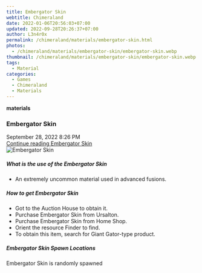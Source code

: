```yaml
---
title: Embergator Skin
webtitle: Chimeraland
date: 2022-01-06T20:56:03+07:00
updated: 2022-09-28T20:26:37+07:00
author: L3n4r0x
permalink: /chimeraland/materials/embergator-skin.html
photos:
  - /chimeraland/materials/embergator-skin/embergator-skin.webp
thumbnail: /chimeraland/materials/embergator-skin/embergator-skin.webp
tags:
  - Material
categories:
  - Games
  - Chimeraland
  - Materials
---
```


<section id="bootstrap-wrapper">
  <link
    rel="stylesheet"
    href="https://cdn.statically.io/gh/dimaslanjaka/Web-Manajemen/40ac3225/css/bootstrap-4.5-wrapper.css"
  />
  <div
    class="row g-0 border rounded overflow-hidden flex-md-row mb-4 shadow-sm position-relative"
  >
    <div class="col p-4 d-flex flex-column position-static">
      <strong class="d-inline-block mb-2 text-success">materials</strong>
      <h3 class="mb-0">Embergator Skin</h3>
      <div class="mb-1 text-muted">September 28, 2022 8:26 PM</div>
      <a href="#" class="stretched-link d-none"
        >Continue reading Embergator Skin</a
      >
    </div>
    <div class="col-auto d-none d-lg-block">
      <img
        src="/chimeraland/materials/embergator-skin/embergator-skin.webp"
        alt="Embergator Skin"
      />
    </div>
  </div>
  <div class="row">
    <div class="col-lg-6 col-12 mb-2">
      <div class="card">
        <div class="card-body">
          <h5 class="card-title">What is the use of the Embergator Skin</h5>
          <div class="card-text">
            <ul>
              <li>An extremely uncommon material used in advanced fusions.</li>
            </ul>
          </div>
        </div>
      </div>
    </div>
    <div class="col-lg-6 col-12 mb-2">
      <div class="card">
        <div class="card-body">
          <h5 class="card-title">How to get Embergator Skin</h5>
          <div class="card-text">
            <ul>
              <li>Got to the Auction House to obtain it.</li>
              <li>Purchase Embergator Skin from Ursalton.</li>
              <li>Purchase Embergator Skin from Home Shop.</li>
              <li>Orient the resource Finder to find.</li>
              <li>To obtain this item, search for Giant Gator-type product.</li>
            </ul>
          </div>
        </div>
      </div>
    </div>
    <div class="col-12 mb-2">
      <h5>Embergator Skin Spawn Locations</h5>
      <p>Embergator Skin is randomly spawned</p>
    </div>
  </div>
</section>
